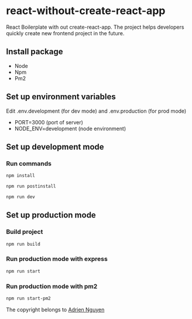 # react-without-create-react-app

React Boilerplate with out create-react-app. The project helps developers quickly create new frontend project in the future.

## Install package

-   Node
-   Npm
-   Pm2

## Set up environment variables

Edit .env.development (for dev mode) and .env.production (for prod mode)

-   PORT=3000 (port of server)
-   NODE_ENV=development (node environment)

## Set up development mode

### Run commands

```sh
npm install
```

```sh
npm run postinstall
```

```sh
npm run dev
```

## Set up production mode

### Build project

```sh
npm run build
```

### Run production mode with express

```sh
npm run start
```

### Run production mode with pm2

```sh
npm run start-pm2
```

The copyright belongs to [Adrien Nguyen](https://adriennguyen.github.io/portfolio/)

